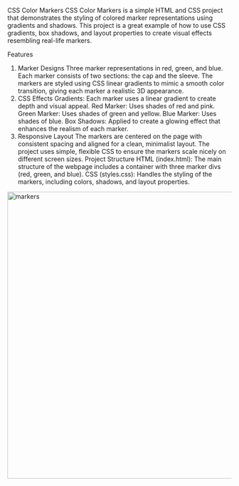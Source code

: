 CSS Color Markers
CSS Color Markers is a simple HTML and CSS project that demonstrates the styling of colored marker representations using gradients and shadows. This project is a great example of how to use CSS gradients, box shadows, and layout properties to create visual effects resembling real-life markers.

Features
1. Marker Designs
Three marker representations in red, green, and blue.
Each marker consists of two sections: the cap and the sleeve.
The markers are styled using CSS linear gradients to mimic a smooth color transition, giving each marker a realistic 3D appearance.
2. CSS Effects
Gradients: Each marker uses a linear gradient to create depth and visual appeal.
Red Marker: Uses shades of red and pink.
Green Marker: Uses shades of green and yellow.
Blue Marker: Uses shades of blue.
Box Shadows: Applied to create a glowing effect that enhances the realism of each marker.
3. Responsive Layout
The markers are centered on the page with consistent spacing and aligned for a clean, minimalist layout.
The project uses simple, flexible CSS to ensure the markers scale nicely on different screen sizes.
Project Structure
HTML (index.html): The main structure of the webpage includes a container with three marker divs (red, green, and blue).
CSS (styles.css): Handles the styling of the markers, including colors, shadows, and layout properties.

<img width="644" alt="markers" src="https://github.com/user-attachments/assets/10d7923f-2c41-476e-884f-0b75e8d5216e">
